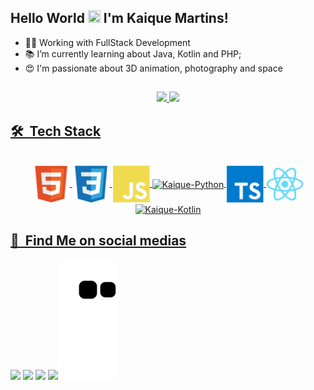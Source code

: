 ## Hello World <img src="https://raw.githubusercontent.com/kaueMarques/kaueMarques/master/hi.gif" height="20px" width="20px"> I'm Kaique Martins!

- 👨‍💻 Working with FullStack Development
- 📚 I’m currently learning about Java, Kotlin and PHP;
- 😍 I'm passionate about 3D animation, photography and space
##
<div align="center">
  <a href="https://github.com/kaiquemf">
  <img height="180em" src="https://github-readme-stats.vercel.app/api?username=kaiquemf&show_icons=true&theme=codeSTACKr&include_all_commits=true&count_private=true"/>
  <img height="180em" src="https://github-readme-stats.vercel.app/api/top-langs/?username=kaiquemf&layout=compact&langs_count=7&theme=codeSTACKr"/>
   </div>
 
  
## 🛠 &nbsp;Tech Stack
  <div align="center" style="display: inline_block"><br>
  <img align="center" alt="Kaique-HTML" height="60" width="60" src="https://raw.githubusercontent.com/devicons/devicon/master/icons/html5/html5-original.svg">
  <img align="center" alt="Kaique-CSS" height="60" width="60" src="https://raw.githubusercontent.com/devicons/devicon/master/icons/css3/css3-original.svg">
  <img align="center" alt="Kaique-Js" height="60" width="60" src="https://raw.githubusercontent.com/devicons/devicon/master/icons/javascript/javascript-plain.svg">
  <img align="center" alt="Kaique-Python" height="60" width="60" src="https://cdn.jsdelivr.net/gh/devicons/devicon/icons/python/python-original.svg"/>
  <img align="center" alt="Kaique-Ts" height="60" width="60" src="https://raw.githubusercontent.com/devicons/devicon/master/icons/typescript/typescript-plain.svg">
  <img align="center" alt="Kaique-React" height="60" width="60" src="https://raw.githubusercontent.com/devicons/devicon/master/icons/react/react-original.svg">
  <img align="center" alt="Kaique-Kotlin" height="60" width="60" src="https://cdn.jsdelivr.net/gh/devicons/devicon/icons/kotlin/kotlin-original.svg">
</div>
  
## 🔎 &nbsp;Find Me on social medias
  </div>
  <a href="https://www.instagram.com/_martiinnss/" target="_blank"><img src="https://img.shields.io/badge/-Instagram-%23E4405F?style=for-the-badge&logo=instagram&logoColor=white" target="_blank"></a>
  <a href = "mailto:contatokaiquemartinsdasilvaferreira@gmail.com"><img src="https://img.shields.io/badge/-Gmail-%23333?style=for-the-badge&logo=gmail&logoColor=white" target="_blank"></a>
  <a href="https://www.linkedin.com/in/kaique-martins-449a041a3/" target="_blank"><img src="https://img.shields.io/badge/-LinkedIn-%230077B5?style=for-the-badge&logo=linkedin&logoColor=white" target="_blank"></a>
  <a href="https://steamcommunity.com/id/skyez3ra/" target="_blanck"><img src="https://img.shields.io/badge/Steam-000000?style=for-the-badge&logo=steam&logoColor=white"

![Snake animation](https://github.com/kaiquemf/kaiquemf/blob/output/github-contribution-grid-snake.svg)
</div>
